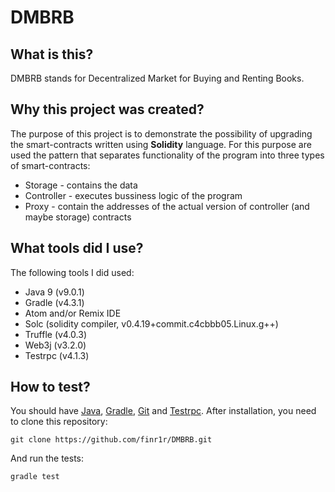 # DMBRB

## What is this?
DMBRB stands for Decentralized Market for Buying and Renting Books.

## Why this project was created?
The purpose of this project is to demonstrate the possibility of upgrading the smart-contracts written using __Solidity__ language.
For this purpose are used the pattern that separates functionality of the program into three types of smart-contracts:
* Storage - contains the data
* Controller - executes bussiness logic of the program
* Proxy - contain the addresses of the actual version of controller (and maybe storage) contracts

## What tools did I use?
The following tools I did used:
* Java 9 (v9.0.1)
* Gradle (v4.3.1)
* Atom and/or Remix IDE
* Solc (solidity compiler, v0.4.19+commit.c4cbbb05.Linux.g++)
* Truffle (v4.0.3)
* Web3j (v3.2.0)
* Testrpc (v4.1.3)

## How to test?
You should have [Java](http://www.oracle.com/technetwork/java/javase/downloads/index.html), [Gradle](https://gradle.org/install/), 
[Git](https://git-scm.com/book/en/v2/Getting-Started-Installing-Git) and [Testrpc](https://www.npmjs.com/package/ethereumjs-testrpc).
After installation, you need to clone this repository:
```
git clone https://github.com/finr1r/DMBRB.git
```
And run the tests:
```
gradle test
```
